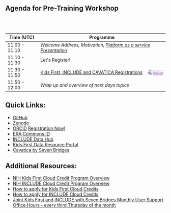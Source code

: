 ## Agenda for Pre-Training Workshop
<br/><br/>



| Time (UTC)    | Programme       |
| ------------- | --------------------------------------------------------------------------- |
| 11.00 - 11.10 | *Welcome Address, Motivation, [Platform as a service Presentation](https://docs.google.com/presentation/d/1XiyZwF9YsJadvo8qlA3Vyy1eYCjOtHuJ8-QGFDKKvlU/edit?usp=sharing)* |
| 11.10 - 11.30 | Let's Register! |
| 11.30 - 11.50| [Kids First, INCLUDE and CAVATICA Registrations](https://github.com/NIH-NICHD/Kids-First-INCLUDE-Elements-of-Style-Workflow-Creation-Maintenance/tree/main/classes/Creating-Kids-First-And-Other-Account-Registrations#readme)<img src="../img/kfdrc-logo-sm.png" width="50" align="right"> |
| 11.50 - 12:00 | *Wrap up and overview of next days topics* |

## Quick Links:
- [GitHub](https://github.com/)
- [Zenodo](https://zenodo.org/) 
- [ORCID](https://orcid.org) [Registration Now!](https://orcid.org/register)
- [ERA Commons ID](https://www.era.nih.gov/reg-accounts/register-commons.htm)
- [INCLUDE Data Hub](https://portal.includedcc.org/login?redirect_path=/dashboard)
- [Kids First Data Resource Portal](https://portal.kidsfirstdrc.org/login)
- [Cavatica by Seven Bridges](https://cavatica.sbgenomics.com)

## Additional Resources:
- [NIH Kids First Cloud Credit Program Overview](https://github.com/kids-first/kf-cloud-credits#readme)
- [NIH INCLUDE Cloud Credit Program Overview](https://includedcc.org/newsroom/include-cloud-credits-pilot-program)
- [How to apply for Kids First Cloud Credits](https://github.com/kids-first/kf-cloud-credits/blob/main/applying.md)
- [How to apply for INCLUDE Cloud Credits](https://help.includedcc.org/docs/include-cloud-credits-pilot-program)
- [Joint Kids First and INCLUDE with Seven Bridges Monthly User Support Office Hours - every third Thursday of the month](https://includedcc.org/newsroom/save-the-date-include-dcc-data-hub-virtual-office-hours)
